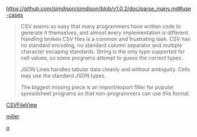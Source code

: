 https://github.com/simdjson/simdjson/blob/v1.0.2/doc/parse_many.md#use-cases

> CSV seems so easy that many programmers have written code to generate it themselves, and almost every implementation is different. Handling broken CSV files is a common and frustrating task. CSV has no standard encoding, no standard column separator and multiple character escaping standards. String is the only type supported for cell values, so some programs attempt to guess the correct types.
>
> JSON Lines handles tabular data cleanly and without ambiguity. Cells may use the standard JSON types.
> 
> The biggest missing piece is an import/export filter for popular spreadsheet programs so that non-programmers can use this format.


[CSVFileView](https://www.nirsoft.net/utils/csv_file_view.html)

[miller](https://github.com/johnkerl/miller)

[q](https://github.com/harelba/q)
